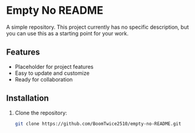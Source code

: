 # Empty No README

A simple repository. This project currently has no specific description, but you can use this as a starting point for your work.

## Features

- Placeholder for project features
- Easy to update and customize
- Ready for collaboration

## Installation

1. Clone the repository:
   ```bash
   git clone https://github.com/BoomTwice2510/empty-no-README.git
